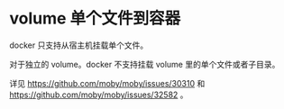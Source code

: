 # volume 单个文件到容器

docker 只支持从宿主机挂载单个文件。

对于独立的 volume。docker 不支持挂载 volume 里的单个文件或者子目录。

详见 https://github.com/moby/moby/issues/30310 和 https://github.com/moby/moby/issues/32582 。
